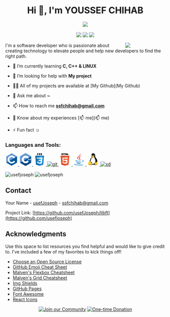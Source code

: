 <h1 align="center">Hi 👋, I'm YOUSSEF CHIHAB</h1>
<p align="center"> <img src="https://komarev.com/ghpvc/?username=usefjoseph&label=Profile%20views&color=0e75b6&style=flat" /> </p>
<p align="center">
    <a href="https://twitter.com/usef-Joseph"><img src="https://img.shields.io/badge/twitter-%231FA1F1?style=flat&logo=twitter&logoColor=white"/></a>
    <a href="https://www.linkedin.com/in/youssef chihab"><img src="https://img.shields.io/badge/linkedin-%230177B5?style=flat&logo=linkedin&logoColor=white"/></a>
    <a href="https://www.instagram.com/youssef chihab"><img src="https://img.shields.io/badge/instagram-%23E4415F?style=flat&logo=instagram&logoColor=white"/></a>
  </p>

  <img src="https://avatars.githubusercontent.com/u/73492840?v=4" align="right" width="25%"/>

I'm a software developer who is passionate about creating technology to elevate people and help new developers to find the right path.
<!--
- 🔭 I'm a software developer 
 -->
- 🌱 I’m currently learning **C, C++ & LINUX**

- 🤝 I’m looking for help with **My project**

- 👨‍💻 All of my projects are available at [My Github](My Github)

- 💬 Ask me about **~**

- 📫 How to reach me **ssfchihab@gmail.com**

- 📄 Know about my experiences [📫 me](📫 me)

- ⚡ Fun fact **☺**
<!--👯 I’m looking to collaborate on **1337 <42> -->


<h3 align="left">Languages and Tools:</h3>
<p align="left"> <a href="https://www.cprogramming.com/" target="_blank" rel="noreferrer"> <img src="https://raw.githubusercontent.com/devicons/devicon/master/icons/c/c-original.svg" alt="c" width="40" height="40"/> </a> <a href="https://www.w3schools.com/cpp/" target="_blank" rel="noreferrer"> <img src="https://raw.githubusercontent.com/devicons/devicon/master/icons/cplusplus/cplusplus-original.svg" alt="cplusplus" width="40" height="40"/> </a> <a href="https://www.w3schools.com/css/" target="_blank" rel="noreferrer"> <img src="https://raw.githubusercontent.com/devicons/devicon/master/icons/css3/css3-original-wordmark.svg" alt="css3" width="40" height="40"/> </a> <a href="https://git-scm.com/" target="_blank" rel="noreferrer"> <img src="https://www.vectorlogo.zone/logos/git-scm/git-scm-icon.svg" alt="git" width="40" height="40"/> </a> <a href="https://www.w3.org/html/" target="_blank" rel="noreferrer"> <img src="https://raw.githubusercontent.com/devicons/devicon/master/icons/html5/html5-original-wordmark.svg" alt="html5" width="40" height="40"/> </a> <a href="https://www.java.com" target="_blank" rel="noreferrer"> <img src="https://raw.githubusercontent.com/devicons/devicon/master/icons/java/java-original.svg" alt="java" width="40" height="40"/> </a> <a href="https://www.linux.org/" target="_blank" rel="noreferrer"> <img src="https://raw.githubusercontent.com/devicons/devicon/master/icons/linux/linux-original.svg" alt="linux" width="40" height="40"/> </a> <a href="https://www.adobe.com/products/xd.html" target="_blank" rel="noreferrer"> <img src="https://cdn.worldvectorlogo.com/logos/adobe-xd.svg" alt="xd" width="40" height="40"/> </a> </p>

<p> <img align="center" width="420" src="https://github-readme-stats.vercel.app/api?username=usefjoseph&show_icons=true&locale=en" alt="usefjoseph"  /> <img align="center" width="420" src="https://github-readme-streak-stats.herokuapp.com/?user=usefjoseph&" alt="usefjoseph" /> </p>


 <!-- 
<p><img align="left" src="https://github-readme-stats.vercel.app/api/top-langs?username=usefjoseph&show_icons=true&locale=en&layout=compact" alt="usefjoseph" /></p>
-->

<!-- CONTACT -->
## Contact

Your Name - [usefJoseph](https://twitter.com/usefjoseph) - ssfchihab@gmail.com

Project Link: [https://github.com/usefJoseph/libft](https://github.com/usefjoseph)

</p>

<!-- ACKNOWLEDGMENTS -->
## Acknowledgments

Use this space to list resources you find helpful and would like to give credit to. I've included a few of my favorites to kick things off!

* [Choose an Open Source License](https://choosealicense.com)
* [GitHub Emoji Cheat Sheet](https://www.webpagefx.com/tools/emoji-cheat-sheet)
* [Malven's Flexbox Cheatsheet](https://flexbox.malven.co/)
* [Malven's Grid Cheatsheet](https://grid.malven.co/)
* [Img Shields](https://shields.io)
* [GitHub Pages](https://pages.github.com)
* [Font Awesome](https://fontawesome.com)
* [React Icons](https://react-icons.github.io/react-icons/search)

</p>


<p align="center">
    <a href="https://rootjunky.com"><img src="https://img.shields.io/badge/Join_the-Community-ec2828.svg?style=for-the-badge" alt="Join our Community"></a>
    <a href="https://www.paypal.com/donate?hosted_button_id=N6DVQ69QS424Q"><img src="https://img.shields.io/badge/Make_a-Donation-ec2828.svg?style=for-the-badge" alt="One-time Donation"></a>
    <br>
</p>

